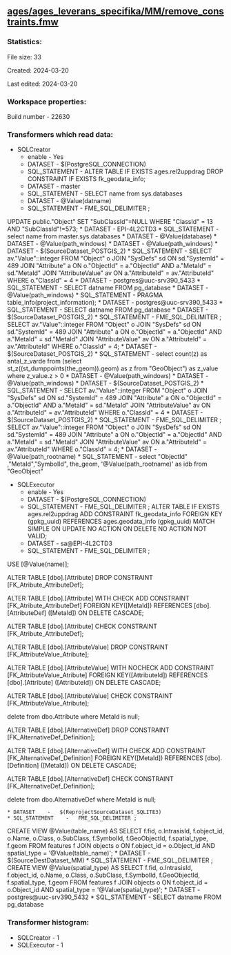 ﻿## [ages/ages_leverans_specifika/MM/remove_constraints.fmw](https://github.com/kicki58/kix_working_dir/blob/master/ages/ages_leverans_specifika/MM/remove_constraints.fmw)

### Statistics:
File size: 33

Created: 2024-03-20

Last edited: 2024-03-20


### Workspace properties:
Build number    - 22630




### Transformers which read data:
*  SQLCreator
    * enable    -   Yes
    * DATASET    -   $(PostgreSQL_CONNECTION)
    * SQL_STATEMENT    -   ALTER TABLE IF EXISTS ages.rel2uppdrag DROP CONSTRAINT IF EXISTS fk_geodata_info;
    * DATASET    -   master
    * SQL_STATEMENT    -   SELECT name from sys.databases
    * DATASET    -   @Value(datname)
    * SQL_STATEMENT    -   FME_SQL_DELIMITER ;

UPDATE public."Object"
	SET "SubClassId"=NULL
	WHERE "ClassId" = 13  AND "SubClassId"!=573;
    * DATASET    -   EPI-4L2CTD3
    * SQL_STATEMENT    -   select name from master.sys.databases
    * DATASET    -   @Value(database)
    * DATASET    -   @Value(path_windows)
    * DATASET    -   @Value(path_windows)
    * DATASET    -   $(SourceDataset_POSTGIS_2)
    * SQL_STATEMENT    -   SELECT av."Value"::integer FROM "Object" o JOIN "SysDefs" sd ON sd."SystemId" = 489
    JOIN "Attribute" a ON o."ObjectId" = a."ObjectId" AND a."MetaId" = sd."MetaId"
    JOIN "AttributeValue" av ON a."AttributeId" = av."AttributeId" WHERE o."ClassId" = 4
    * DATASET    -   postgres@uuc-srv390_5433
    * SQL_STATEMENT    -   SELECT datname FROM pg_database
    * DATASET    -   @Value(path_windows)
    * SQL_STATEMENT    -   PRAGMA table_info(project_information); 
    * DATASET    -   postgres@uuc-srv390_5433
    * SQL_STATEMENT    -   SELECT datname FROM pg_database
    * DATASET    -   $(SourceDataset_POSTGIS_2)
    * SQL_STATEMENT    -   FME_SQL_DELIMITER ;
SELECT av."Value"::integer FROM "Object" o JOIN "SysDefs" sd ON sd."SystemId" = 489
    JOIN "Attribute" a ON o."ObjectId" = a."ObjectId" AND a."MetaId" = sd."MetaId"
    JOIN "AttributeValue" av ON a."AttributeId" = av."AttributeId" WHERE o."ClassId" = 4;
    * DATASET    -   $(SourceDataset_POSTGIS_2)
    * SQL_STATEMENT    -   select count(z) as antal_z_varde
from (select  
    st_z((st_dumppoints(the_geom)).geom) as z 
   from "GeoObject") as z_value
where z_value.z > 0
    * DATASET    -   @Value(path_windows)
    * DATASET    -   @Value(path_windows)
    * DATASET    -   $(SourceDataset_POSTGIS_2)
    * SQL_STATEMENT    -   SELECT av."Value"::integer FROM "Object" o JOIN "SysDefs" sd ON sd."SystemId" = 489
    JOIN "Attribute" a ON o."ObjectId" = a."ObjectId" AND a."MetaId" = sd."MetaId"
    JOIN "AttributeValue" av ON a."AttributeId" = av."AttributeId" WHERE o."ClassId" = 4
    * DATASET    -   $(SourceDataset_POSTGIS_2)
    * SQL_STATEMENT    -   FME_SQL_DELIMITER ;
SELECT av."Value"::integer FROM "Object" o JOIN "SysDefs" sd ON sd."SystemId" = 489
    JOIN "Attribute" a ON o."ObjectId" = a."ObjectId" AND a."MetaId" = sd."MetaId"
    JOIN "AttributeValue" av ON a."AttributeId" = av."AttributeId" WHERE o."ClassId" = 4;
    * DATASET    -   @Value(path_rootname)
    * SQL_STATEMENT    -   select "ObjectId" ,"MetaId","SymbolId", the_geom, '@Value(path_rootname)' as idb from "GeoObject"
*  SQLExecutor
    * enable    -   Yes
    * DATASET    -   $(PostgreSQL_CONNECTION)
    * SQL_STATEMENT    -   FME_SQL_DELIMITER ;
ALTER TABLE IF EXISTS ages.rel2uppdrag
    ADD CONSTRAINT fk_geodata_info FOREIGN KEY (gpkg_uuid)
    REFERENCES ages.geodata_info (gpkg_uuid) MATCH SIMPLE
    ON UPDATE NO ACTION
    ON DELETE NO ACTION
    NOT VALID;
    * DATASET    -   sa@EPI-4L2CTD3
    * SQL_STATEMENT    -   FME_SQL_DELIMITER ;

USE [@Value(name)];


ALTER TABLE [dbo].[Attribute] DROP CONSTRAINT [FK_Atribute_AttributeDef];


ALTER TABLE [dbo].[Attribute]  WITH CHECK ADD  CONSTRAINT [FK_Atribute_AttributeDef] FOREIGN KEY([MetaId])
REFERENCES [dbo].[AttributeDef] ([MetaId])
ON DELETE CASCADE;

ALTER TABLE [dbo].[Attribute] CHECK CONSTRAINT [FK_Atribute_AttributeDef];

ALTER TABLE [dbo].[AttributeValue] DROP CONSTRAINT [FK_AttributeValue_Atribute];

ALTER TABLE [dbo].[AttributeValue]  WITH NOCHECK ADD  CONSTRAINT [FK_AttributeValue_Atribute] FOREIGN KEY([AttributeId])
REFERENCES [dbo].[Attribute] ([AttributeId])
ON DELETE CASCADE;

ALTER TABLE [dbo].[AttributeValue] CHECK CONSTRAINT [FK_AttributeValue_Atribute];

delete from dbo.Attribute where MetaId is null;

ALTER TABLE [dbo].[AlternativeDef] DROP CONSTRAINT [FK_AlternativeDef_Definition];

ALTER TABLE [dbo].[AlternativeDef]  WITH CHECK ADD  CONSTRAINT [FK_AlternativeDef_Definition] FOREIGN KEY([MetaId])
REFERENCES [dbo].[Definition] ([MetaId])
ON DELETE CASCADE;

ALTER TABLE [dbo].[AlternativeDef] CHECK CONSTRAINT [FK_AlternativeDef_Definition];

delete from dbo.AlternativeDef where MetaId is null;

    * DATASET    -   $(ReprojectSourceDataset_SQLITE3)
    * SQL_STATEMENT    -   FME_SQL_DELIMITER ;
CREATE VIEW @Value(table_name) AS SELECT f.fid, o.IntrasisId, f.object_id, o.Name, o.Class, o.SubClass, f.SymbolId, f.GeoObjectId, f.spatial_type, f.geom FROM features f JOIN objects o ON f.object_id = o.Object_id AND spatial_type = '@Value(table_name)';
    * DATASET    -   $(SourceDestDataset_MM)
    * SQL_STATEMENT    -   FME_SQL_DELIMITER ;
CREATE VIEW @Value(spatial_type) AS SELECT f.fid, o.IntrasisId, f.object_id, o.Name, o.Class, o.SubClass, f.SymbolId, f.GeoObjectId, f.spatial_type, f.geom FROM features f JOIN objects o ON f.object_id = o.Object_id AND spatial_type = '@Value(spatial_type)';
    * DATASET    -   postgres@uuc-srv390_5432
    * SQL_STATEMENT    -   SELECT datname FROM pg_database



### Transformer histogram:
*  SQLCreator    -   1
*  SQLExecutor    -   1

